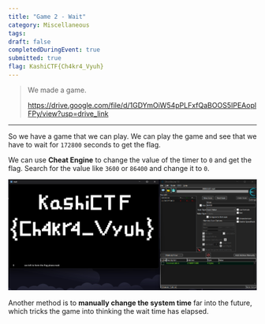 ```yaml
---
title: "Game 2 - Wait"
category: Miscellaneous
tags: 
draft: false
completedDuringEvent: true
submitted: true
flag: KashiCTF{Ch4kr4_Vyuh}
---
```

> We made a game.
>
> https://drive.google.com/file/d/1GDYmOiW54pPLFxfQaBOOS5IPEAoplFPy/view?usp=drive_link

---

So we have a game that we can play. We can play the game and see that we have to wait for `172800` seconds to get the flag.

We can use **Cheat Engine** to change the value of the timer to `0` and get the flag. Search for the value like `3600` or `86400` and change it to `0`.

![alt text](image.png)

Another method is to **manually change the system time** far into the future, which tricks the game into thinking the wait time has elapsed.
